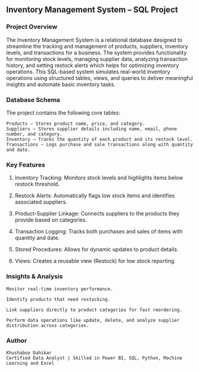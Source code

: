 ## Inventory Management System – SQL Project

### Project Overview

The Inventory Management System is a relational database designed to streamline the tracking and management of products, suppliers, inventory levels, and transactions for a business. The system provides functionality for monitoring stock levels, managing supplier data, analyzing transaction history, and setting restock alerts which helps for optimizing inventory operations.
This SQL-based system simulates real-world inventory operations using structured tables, views, and queries to deliver meaningful insights and automate basic inventory tasks.

### Database Schema

The project contains the following core tables:

    Products – Stores product name, price, and category.
    Suppliers – Stores supplier details including name, email, phone number, and category.
    Inventory – Tracks the quantity of each product and its restock level.
    Transactions – Logs purchase and sale transactions along with quantity and date.

### Key Features

1. Inventory Tracking: Monitors stock levels and highlights items below restock threshold.

2. Restock Alerts: Automatically flags low stock items and identifies associated suppliers.

3. Product-Supplier Linkage: Connects suppliers to the products they provide based on categories.

4. Transaction Logging: Tracks both purchases and sales of items with quantity and date.

5. Stored Procedures: Allows for dynamic updates to product details.

6. Views: Creates a reusable view (Restock) for low stock reporting.
   

### Insights & Analysis

    Monitor real-time inventory performance.

    Identify products that need restocking.

    Link suppliers directly to product categories for fast reordering.
    
    Perform data operations like update, delete, and analyze supplier distribution across categories.

### Author

    Khushaboo Dahikar
    Certified Data Analyst | Skilled in Power BI, SQL, Python, Machine Learning and Excel



